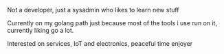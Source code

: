Not a developer, just a sysadmin who likes to learn new stuff

Currently on my golang path just because most of the tools i use run on it, currently liking go a lot.

Interested on services, IoT and electronics, peaceful time enjoyer
